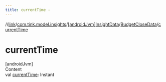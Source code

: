 ```yaml
---
title: currentTime -
---
```

//[link](../../../index.md)/[com.tink.model.insights](../../index.md)/[[androidJvm]InsightData](../index.md)/[BudgetCloseData](index.md)/[currentTime](current-time.md)



# currentTime  
[androidJvm]  
Content  
val [currentTime](current-time.md): Instant  



